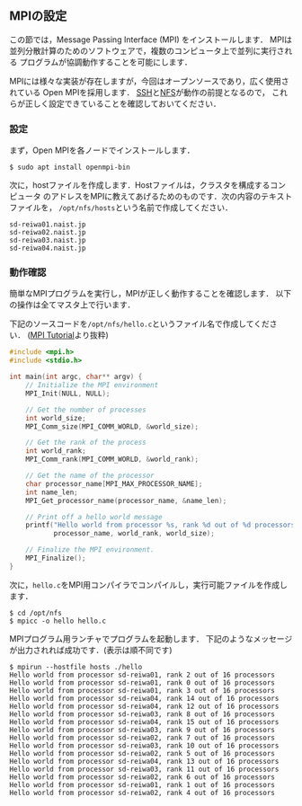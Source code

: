 ## MPIの設定

この節では，Message Passing Interface (MPI) をインストールします．
MPIは並列分散計算のためのソフトウェアで，複数のコンピュータ上で並列に実行される
プログラムが協調動作することを可能にします．

MPIには様々な実装が存在しますが，今回はオープンソースであり，広く使用されている Open MPIを採用します．
[SSH](./ch_2_2.html)と[NFS](./ch_2_3.html)が動作の前提となるので，
これらが正しく設定できていることを確認しておいてください．

### 設定

まず，Open MPIを各ノードでインストールします．

```text
$ sudo apt install openmpi-bin
```

次に，hostファイルを作成します．Hostファイルは，クラスタを構成するコンピュータ
のアドレスをMPIに教えてあげるためのものです．次の内容のテキストファイルを，
`/opt/nfs/hosts`という名前で作成してください．

```text
sd-reiwa01.naist.jp
sd-reiwa02.naist.jp
sd-reiwa03.naist.jp
sd-reiwa04.naist.jp
```

### 動作確認

簡単なMPIプログラムを実行し，MPIが正しく動作することを確認します．
以下の操作は全てマスタ上で行います．

下記のソースコードを`/opt/nfs/hello.c`というファイル名で作成してください．
([MPI Tutorial](https://mpitutorial.com/tutorials/mpi-hello-world/)より抜粋)

```c
#include <mpi.h>
#include <stdio.h>

int main(int argc, char** argv) {
    // Initialize the MPI environment
    MPI_Init(NULL, NULL);

    // Get the number of processes
    int world_size;
    MPI_Comm_size(MPI_COMM_WORLD, &world_size);

    // Get the rank of the process
    int world_rank;
    MPI_Comm_rank(MPI_COMM_WORLD, &world_rank);

    // Get the name of the processor
    char processor_name[MPI_MAX_PROCESSOR_NAME];
    int name_len;
    MPI_Get_processor_name(processor_name, &name_len);

    // Print off a hello world message
    printf("Hello world from processor %s, rank %d out of %d processors\n",
           processor_name, world_rank, world_size);

    // Finalize the MPI environment.
    MPI_Finalize();
}
```

次に，`hello.c`をMPI用コンパイラでコンパイルし，実行可能ファイルを作成します．

```text
$ cd /opt/nfs
$ mpicc -o hello hello.c
```

MPIプログラム用ランチャでプログラムを起動します．
下記のようなメッセージが出力されれば成功です．(表示は順不同です)

```text
$ mpirun --hostfile hosts ./hello
Hello world from processor sd-reiwa01, rank 2 out of 16 processors
Hello world from processor sd-reiwa01, rank 0 out of 16 processors
Hello world from processor sd-reiwa01, rank 3 out of 16 processors
Hello world from processor sd-reiwa04, rank 14 out of 16 processors
Hello world from processor sd-reiwa04, rank 12 out of 16 processors
Hello world from processor sd-reiwa03, rank 8 out of 16 processors
Hello world from processor sd-reiwa04, rank 15 out of 16 processors
Hello world from processor sd-reiwa03, rank 9 out of 16 processors
Hello world from processor sd-reiwa02, rank 7 out of 16 processors
Hello world from processor sd-reiwa03, rank 10 out of 16 processors
Hello world from processor sd-reiwa02, rank 5 out of 16 processors
Hello world from processor sd-reiwa04, rank 13 out of 16 processors
Hello world from processor sd-reiwa03, rank 11 out of 16 processors
Hello world from processor sd-reiwa02, rank 6 out of 16 processors
Hello world from processor sd-reiwa01, rank 1 out of 16 processors
Hello world from processor sd-reiwa02, rank 4 out of 16 processors
```
